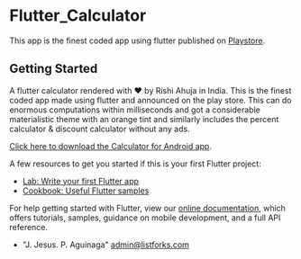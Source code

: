 # Flutter_Calculator 

This app is the finest coded app using flutter published on [Playstore](https://play.google.com/store/apps/details?id=com.rishi.calculatorapp).

## Getting Started

A flutter calculator rendered with ❤️ by Rishi Ahuja in India. This is the finest coded app made using flutter and announced on the play store. This can do enormous computations within milliseconds and got a considerable materialistic theme with an orange tint and similarly includes the percent calculator & discount calculator without any ads.

[Click here to download the Calculator for Android app](https://play.google.com/store/apps/details?id=com.rishi.calculatorapp).

A few resources to get you started if this is your first Flutter project:

- [Lab: Write your first Flutter app](https://flutter.dev/docs/get-started/codelab)
- [Cookbook: Useful Flutter samples](https://flutter.dev/docs/cookbook)

For help getting started with Flutter, view our
[online documentation](https://flutter.dev/docs), which offers tutorials,
samples, guidance on mobile development, and a full API reference.

* "J. Jesus. P. Aguinaga" <admin@listforks.com>
